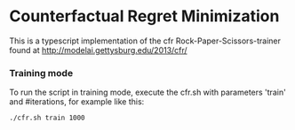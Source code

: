 # Counterfactual Regret Minimization

This is a typescript implementation of the cfr Rock-Paper-Scissors-trainer found at http://modelai.gettysburg.edu/2013/cfr/

### Training mode

To run the script in training mode, execute the cfr.sh with parameters 'train' and #iterations, for example like this:

`./cfr.sh train 1000`
